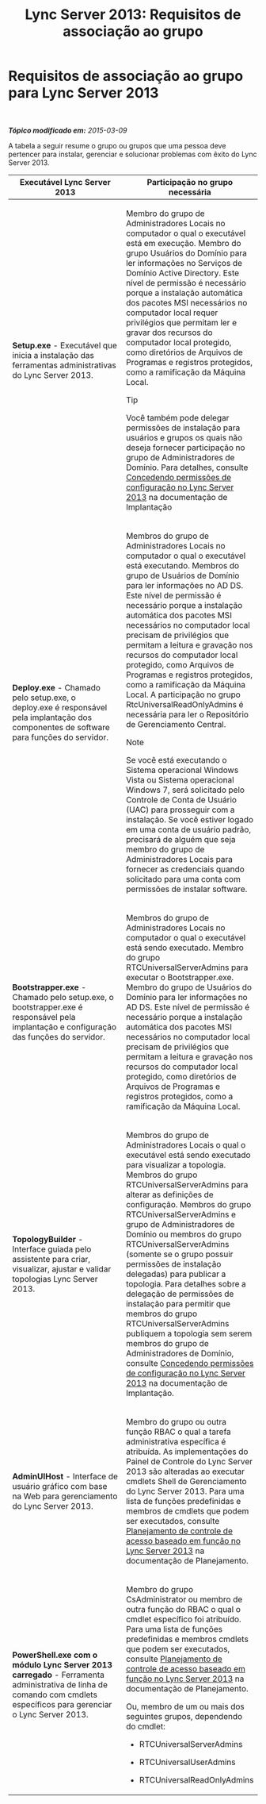 ﻿---
title: 'Lync Server 2013: Requisitos de associação ao grupo'
TOCTitle: Requisitos de associação em grupo
ms:assetid: 01876843-8717-4e72-baf5-866ac8cceee6
ms:mtpsurl: https://technet.microsoft.com/pt-br/library/JJ204623(v=OCS.15)
ms:contentKeyID: 49305671
ms.date: 05/19/2016
mtps_version: v=OCS.15
ms.translationtype: HT
---

# Requisitos de associação ao grupo para Lync Server 2013

 

_**Tópico modificado em:** 2015-03-09_

A tabela a seguir resume o grupo ou grupos que uma pessoa deve pertencer para instalar, gerenciar e solucionar problemas com êxito do Lync Server 2013.


<table>
<colgroup>
<col style="width: 50%" />
<col style="width: 50%" />
</colgroup>
<thead>
<tr class="header">
<th>Executável Lync Server 2013</th>
<th>Participação no grupo necessária</th>
</tr>
</thead>
<tbody>
<tr class="odd">
<td><p><strong>Setup.exe</strong> - Executável que inicia a instalação das ferramentas administrativas do Lync Server 2013.</p></td>
<td><p>Membro do grupo de Administradores Locais no computador o qual o executável está em execução. Membro do grupo Usuários do Domínio para ler informações no Serviços de Domínio Active Directory. Este nível de permissão é necessário porque a instalação automática dos pacotes MSI necessários no computador local requer privilégios que permitam ler e gravar dos recursos do computador local protegido, como diretórios de Arquivos de Programas e registros protegidos, como a ramificação da Máquina Local.</p>
<div class="alert">

> [!TIP]
> Você também pode delegar permissões de instalação para usuários e grupos os quais não deseja fornecer participação no grupo de Administradores de Domínio. Para detalhes, consulte <A href="lync-server-2013-granting-setup-permissions.md">Concedendo permissões de configuração no Lync Server 2013</A> na documentação de Implantação


</div></td>
</tr>
<tr class="even">
<td><p><strong>Deploy.exe</strong> - Chamado pelo setup.exe, o deploy.exe é responsável pela implantação dos componentes de software para funções do servidor.</p></td>
<td><p>Membros do grupo de Administradores Locais no computador o qual o executável está executando. Membros do grupo de Usuários de Domínio para ler informações no AD DS. Este nível de permissão é necessário porque a instalação automática dos pacotes MSI necessários no computador local precisam de privilégios que permitam a leitura e gravação nos recursos do computador local protegido, como Arquivos de Programas e registros protegidos, como a ramificação da Máquina Local. A participação no grupo RtcUniversalReadOnlyAdmins é necessária para ler o Repositório de Gerenciamento Central.</p>

> [!NOTE]  
> Se você está executando o Sistema operacional Windows Vista ou Sistema operacional Windows 7, será solicitado pelo Controle de Conta de Usuário (UAC) para prosseguir com a instalação. Se você estiver logado em uma conta de usuário padrão, precisará de alguém que seja membro do grupo de Administradores Locais para fornecer as credenciais quando solicitado para uma conta com permissões de instalar software.

</td>
</tr>
<tr class="odd">
<td><p><strong>Bootstrapper.exe</strong> - Chamado pelo setup.exe, o bootstrapper.exe é responsável pela implantação e configuração das funções do servidor.</p></td>
<td><p>Membros do grupo de Administradores Locais no computador o qual o executável está sendo executado. Membro do grupo RTCUniversalServerAdmins para executar o Bootstrapper.exe. Membro do grupo de Usuários do Domínio para ler informações no AD DS. Este nível de permissão é necessário porque a instalação automática dos pacotes MSI necessários no computador local precisam de privilégios que permitam a leitura e gravação nos recursos do computador local protegido, como diretórios de Arquivos de Programas e registros protegidos, como a ramificação da Máquina Local.</p></td>
</tr>
<tr class="even">
<td><p><strong>TopologyBuilder</strong> - Interface guiada pelo assistente para criar, visualizar, ajustar e validar topologias Lync Server 2013.</p></td>
<td><p>Membros do grupo de Administradores Locais o qual o executável está sendo executado para visualizar a topologia. Membros do grupo RTCUniversalServerAdmins para alterar as definições de configuração. Membros do grupo RTCUniversalServerAdmins e grupo de Administradores de Domínio ou membros do grupo RTCUniversalServerAdmins (somente se o grupo possuir permissões de instalação delegadas) para publicar a topologia. Para detalhes sobre a delegação de permissões de instalação para permitir que membros do grupo RTCUniversalServerAdmins publiquem a topologia sem serem membros do grupo de Administradores de Domínio, consulte <a href="lync-server-2013-granting-setup-permissions.md">Concedendo permissões de configuração no Lync Server 2013</a> na documentação de Implantação.</p></td>
</tr>
<tr class="odd">
<td><p><strong>AdminUIHost</strong> - Interface de usuário gráfico com base na Web para gerenciamento do Lync Server 2013.</p></td>
<td><p>Membro do grupo ou outra função RBAC o qual a tarefa administrativa específica é atribuída. As implementações do Painel de Controle do Lync Server 2013 são alteradas ao executar cmdlets Shell de Gerenciamento do Lync Server 2013. Para uma lista de funções predefinidas e membros de cmdlets que podem ser executados, consulte <a href="lync-server-2013-planning-for-role-based-access-control.md">Planejamento de controle de acesso baseado em função no Lync Server 2013</a> na documentação de Planejamento.</p></td>
</tr>
<tr class="even">
<td><p><strong>PowerShell.exe com o módulo Lync Server 2013 carregado</strong> - Ferramenta administrativa de linha de comando com cmdlets específicos para gerenciar o Lync Server 2013.</p></td>
<td><p>Membro do grupo CsAdministrator ou membro de outra função do RBAC o qual o cmdlet específico foi atribuído. Para uma lista de funções predefinidas e membros cmdlets que podem ser executados, consulte <a href="lync-server-2013-planning-for-role-based-access-control.md">Planejamento de controle de acesso baseado em função no Lync Server 2013</a> na documentação de Planejamento.</p>
<p>Ou, membro de um ou mais dos seguintes grupos, dependendo do cmdlet:</p>
<ul>
<li><p>RTCUniversalServerAdmins</p></li>
<li><p>RTCUniversalUserAdmins</p></li>
<li><p>RTCUniversalReadOnlyAdmins</p></li>
</ul></td>
</tr>
</tbody>
</table>

